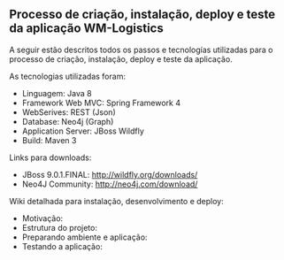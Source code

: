 ## Processo de criação, instalação, deploy e teste da aplicação WM-Logistics

A seguir estão descritos todos os passos e tecnologías utilizadas para o processo de criação, instalação, deploy e teste da aplicação.

As tecnologias utilizadas foram:
- Linguagem: Java 8
- Framework Web MVC: Spring Framework 4
- WebSerives: REST (Json)
- Database: Neo4j (Graph)
- Application Server: JBoss Wildfly
- Build: Maven 3
 
Links para downloads:
- JBoss 9.0.1.FINAL: http://wildfly.org/downloads/
- Neo4J Community: http://neo4j.com/download/

Wiki detalhada para instalação, desenvolvimento e deploy:
- Motivação:
- Estrutura do projeto:
- Preparando ambiente e aplicação:
- Testando a aplicação:




